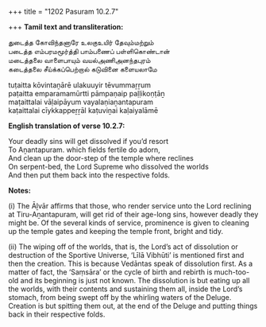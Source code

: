 +++
title = "1202 Pasuram 10.2.7"

+++
**Tamil text and transliteration:**

துடைத்த கோவிந்தனாரே உலகுஉயிர் தேவும்மற்றும்  
படைத்த எம்பரமமூர்த்தி பாம்பணைப் பள்ளிகொண்டான்  
மடைத்தலை வாளைபாயும் வயல்அணிஅனந்தபுரம்  
கடைத்தலை சீய்க்கப்பெற்றால் கடுவினை களையலாமே

tuṭaitta kōvintaṉārē ulakuuyir tēvummaṟṟum  
paṭaitta emparamamūrtti pāmpaṇaip paḷḷikoṇṭāṉ  
maṭaittalai vāḷaipāyum vayalaṇiaṉantapuram  
kaṭaittalai cīykkappeṟṟāl kaṭuviṉai kaḷaiyalāmē

**English translation of verse 10.2.7:**

Your deadly sins will get dissolved if you’d resort  
To Aṉantapuram. which fields fertile do adorn,  
And clean up the door-step of the temple where reclines  
On serpent-bed, the Lord Supreme who dissolved the worlds  
And then put them back into the respective folds.

**Notes:**

\(i\) The Āḻvār affirms that those, who render service unto the Lord reclining at Tiru-Aṉantapuram, will get rid of their age-long sins, however deadly they might be. Of the several kinds of service, prominence is given to cleaning up the temple gates and keeping the temple front, bright and tidy.

\(ii\) The wiping off of the worlds, that is, the Lord’s act of dissolution or destruction of the Sportive Universe, ‘Līlā Vibhūti’ is mentioned first and then the creation. This is because Vedāntas speak of dissolution first. As a matter of fact, the ‘Saṃsāra’ or the cycle of birth and rebirth is much-too-old and its beginning is just not known. The dissolution is but eating up all the worlds, with their contents and sustaining them all, inside the Lord’s stomach, from being swept off by the whirling waters of the Deluge. Creation is but spitting them out, at the end of the Deluge and putting things back in their respective folds.



